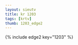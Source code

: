```yaml
--- 
layout: sieutv
title: kr 1203
tags: [krtv]
thumb: 1203_edge2
---
```

{% include edge2 key="1203" %} 
